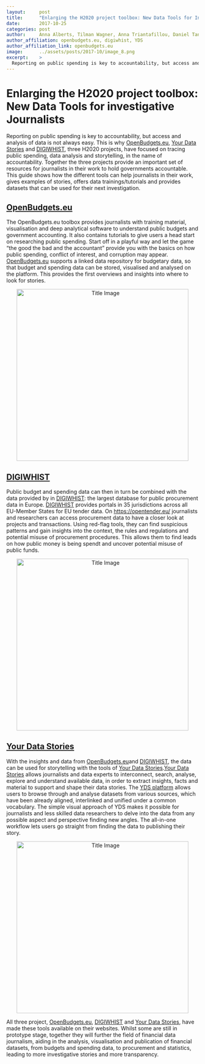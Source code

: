 ```yaml
---
layout:     post
title:      "Enlarging the H2020 project toolbox: New Data Tools for Investigative Journalists"
date:       2017-10-25
categories: post
author:     Anna Alberts, Tilman Wagner, Anna Triantafillou, Daniel Tan, Fiona Harrison
author_affiliation: openbudgets.eu, digiwhist, YDS
author_affiliation_link: openbudgets.eu
image:      ../assets/posts/2017-10/image_8.png
excerpt:    >
  Reporting on public spending is key to accountability, but access and analysis of data is not always easy. This is why [OpenBudgets.eu](http://openbudgets.eu/), [Your Data Stories](https://yourdatastories.eu/) and [DIGIWHIST](http://digiwhist.eu/), three H2020 projects, have focused on tracing public spending, data analysis and storytelling, in the name of accountability..
---
```


# Enlarging the H2020 project toolbox: New Data Tools for investigative Journalists

Reporting on public spending is key to accountability, but access and analysis of data is not always easy. This is why [OpenBudgets.eu](http://openbudgets.eu/), [Your Data Stories](https://yourdatastories.eu/) and [DIGIWHIST](http://digiwhist.eu/), three H2020 projects, have focused on tracing public spending, data analysis and storytelling, in the name of accountability. Together the three projects provide an important set of resources for journalists in their work to hold governments accountable. This guide shows how the different tools can help journalists in their work, gives examples of stories, offers data trainings/tutorials and provides datasets that can be used for their next investigation.

## [OpenBudgets.eu](http://openbudgets.eu/)

The OpenBudgets.eu toolbox provides journalists with training material, visualisation and deep analytical software to understand public budgets and government accounting. It also contains  tutorials to give users a head start on researching public spending. Start off in a playful way and let the game “the good the bad and the accountant” provide you with the basics on how public spending, conflict of interest, and corruption may appear. [OpenBudgets.eu](http://openbudgets.eu/) supports a linked data repository for budgetary data, so that budget and spending  data can be stored, visualised and analysed on the platform. This provides the first overviews and insights into where to look for stories.

<center>
<img alt="Title Image" src="{{site.baseurl}}/assets/posts/2017-10/openbudgets.png" width="450px">
</center>

## [DIGIWHIST](http://digiwhist.eu/)

Public budget and spending data can then in turn be combined with the data provided by in [DIGIWHIST](http://digiwhist.eu/): the largest database for public procurement data in Europe. [DIGIWHIST](http://digiwhist.eu/) provides portals in 35 jurisdictions across all EU-Member States for EU tender data. On https://opentender.eu/ journalists and researchers can access procurement data to have a closer look at projects and transactions. Using red-flag tools, they can find suspicious patterns and gain insights into the context, the rules and regulations and potential misuse of procurement procedures. This allows them to find leads on how public money is being spendt and uncover potential misuse of public funds.

<center>
<img alt="Title Image" src="{{site.baseurl}}/assets/posts/2017-10/digiwhist.png" width="450px">
</center>

## [Your Data Stories](https://yourdatastories.eu/)

With the insights and data from [OpenBudgets.eu](http://openbudgets.eu/)and [DIGIWHIST](http://digiwhist.eu/), the data can be used for storytelling with the tools of [Your Data Stories](https://yourdatastories.eu/).[Your Data Stories](https://yourdatastories.eu/) allows journalists and data experts to interconnect, search, analyse, explore and understand available data, in order to extract insights, facts and material to support and shape their data stories. The [YDS platform](http://platform.yourdatastories.eu/) allows users to browse through and analyse datasets from various sources, which have been already aligned, interlinked and unified under a common vocabulary. The simple visual approach of YDS makes it possible for journalists and less skilled data researchers to delve into the data from any possible aspect and perspective finding new angles. The all-in-one workflow lets users go straight from finding the data to publishing their story. 

<center>
<img alt="Title Image" src="{{site.baseurl}}/assets/posts/2017-10/yds.png" width="450px">
</center>

All three project, [OpenBudgets.eu](http://openbudgets.eu/), [DIGIWHIST](http://digiwhist.eu/) and [Your Data Stories](https://yourdatastories.eu/), have made these tools available on their websites. Whilst some are still in prototype stage, together they will further the field of financial data journalism, aiding in the analysis, visualisation and publication of financial datasets, from budgets and spending data, to procurement and statistics, leading to more investigative stories and more transparency.


